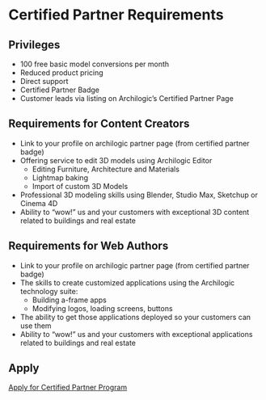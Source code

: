 # Certified Partner Requirements

## Privileges

* 100 free basic model conversions per month
* Reduced product pricing
* Direct support
* Certified Partner Badge
* Customer leads via listing on Archilogic’s Certified Partner Page

## Requirements for Content Creators

* Link to your profile on archilogic partner page (from certified partner badge)
* Offering service to edit 3D models using Archilogic Editor
  * Editing Furniture, Architecture and Materials
  * Lightmap baking
  * Import of custom 3D Models
* Professional 3D modeling skills using Blender, Studio Max, Sketchup or Cinema 4D
* Ability to “wow!” us and your customers with exceptional 3D content related to buildings and real estate

## Requirements for Web Authors

* Link to your profile on archilogic partner page (from certified partner badge)
* The skills to create customized applications using the Archilogic technology suite:
  * Building a-frame apps
  * Modifying logos, loading screens, buttons
* The ability to get those applications deployed so your customers can use them
* Ability to “wow!” us and your customers with exceptional applications related to buildings and real estate

## Apply

[Apply for Certified Partner Program](certified-partner-application.md)
